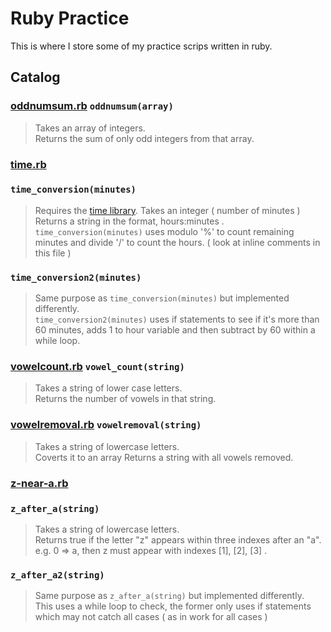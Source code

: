 # Ruby Practice

This is where I store some of my practice scrips written in ruby.


## Catalog

### [oddnumsum.rb](https://github.com/Bubblemelon/Ruby-Stuff/blob/master/ruby%20practice/oddnumsum.rb) `oddnumsum(array)`  
> Takes an array of integers.  
> Returns the sum of only odd integers from that array.  

### [time.rb](https://github.com/Bubblemelon/Ruby-Stuff/blob/master/ruby%20practice/time.rb)  

### `time_conversion(minutes)`  

> Requires the [time library](http://ruby-doc.org/stdlib-2.2.2/libdoc/time/rdoc/Time.html).
> Takes an integer ( number of minutes )
> Returns a string in the format, hours:minutes .
> `time_conversion(minutes)` uses modulo '%' to count remaining minutes and divide '/' to count the hours. ( look at inline comments in this file )  


### `time_conversion2(minutes)`  

> Same purpose as `time_conversion(minutes)` but implemented differently.  
> `time_conversion2(minutes)` uses if statements to see if it's more than 60 minutes, adds 1 to hour variable and then subtract by 60 within a while loop.  

### [vowelcount.rb](https://github.com/Bubblemelon/Ruby-Stuff/blob/master/ruby%20practice/vowelcount.rb) `vowel_count(string)`  
> Takes a string of lower case letters.  
> Returns the number of vowels in that string.

### [vowelremoval.rb](https://github.com/Bubblemelon/Ruby-Stuff/blob/master/ruby%20practice/vowelremoval.rb) `vowelremoval(string)`  
> Takes a string of lowercase letters.  
> Coverts it to an array
> Returns a string with all vowels removed.  

### [z-near-a.rb](https://github.com/Bubblemelon/Ruby-Stuff/blob/master/ruby%20practice/z-near-a.rb)

### `z_after_a(string)`  

> Takes a string of lowercase letters.  
> Returns true if the letter "z" appears within three indexes after an "a".
> e.g. 0 => a, then z must appear with indexes [1], [2], [3] .

### `z_after_a2(string)`  

> Same purpose as `z_after_a(string)` but implemented differently.  
> This uses a while loop to check, the former only uses if statements which may not catch all cases ( as in work for all cases )   
